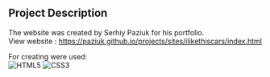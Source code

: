 ## Project Description <br>

The website was created by Serhiy Paziuk for his portfolio. <br/>
View website : https://paziuk.github.io/projects/sites/ilikethiscars/index.html  <br/>

For creating were used: <br/>
![HTML5](https://img.shields.io/badge/-HTML5-ffffff?style=for-the-badge&logo=html5)
![CSS3](https://img.shields.io/badge/-CSS3-264de4?style=for-the-badge&logo=css3)
